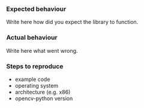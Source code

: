 ### Expected behaviour

Write here how did you expect the library to function.

### Actual behaviour

Write here what went wrong.

### Steps to reproduce

- example code
- operating system
- architecture (e.g. x86)
- opencv-python version

